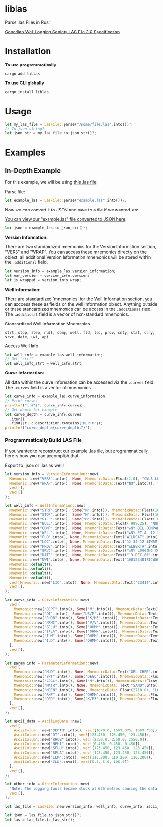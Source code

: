 # liblas 

Parse .las Files in Rust

[Canadian Well Logging Society LAS File 2.0 Specification](https://www.cwls.org/wp-content/uploads/2017/02/Las2_Update_Feb2017.pdf)

# Installation

**To use programmatically**

```bash
cargo add liblas
```

**To use CLI globally**

```bash
cargo install liblas
```

# Usage

```rust
let my_las_file = LasFile::parse("/some/file.las".into())?;
// To json string?
let json_str = my_las_file.to_json_str()?;
```

# Examples

## In-Depth Example

For this example, we will be using [this .las file](examples/from_readme/example.las):

Parse file:

```rust
let example_las = LasFile::parse("example.las".into())?;
```

Now we can convert it to JSON and save to a file if we wanted, etc..

[You can view our "example.las" file converted to JSON here](examples/from_readme/example.json).

```rust
let json = example_las.to_json_str()?;
```

**Version Information:**

There are two standardized mnemonics for the Version Information section, "VERS" and "WRAP". You can access these mnemonics directly on the object, all additional Version Information mnemonics will be stored within the `.additional` field.

```rust
let version_info = example_las.version_information;
let our_version = version_info.version;
let is_wrapped = version_info.wrap;
```

**Well Information:**

There are standardized 'mnemonics' for the Well Information section, you can acccess these as fields on the well information object. Anything outside of these standardized mnemonics can be access in the `.additional` field.  The `.additional` field is a vector of non-standard mnemonics.

Standardized Well Information Mnemonics

```
strt, stop, step, null, comp, well, fld, loc, prov, cnty, stat, ctry, srvc, date, uwi, api
```

Access Well Info

```rust
let well_info = example_las.well_information;
// Get 'strt'
let well_info_strt = well_info.strt;
```

**Curve Information:**

All data within the curve information can be accessed via the `.curves` field. The `.curves` field is a vector of mnemonics.

```rust
let curve_info = example_las.curve_information;
// Print curves
println!("{:#?}", curve_info.curves);
// Get depth for example
let curve_depth = curve_info.curves
  .iter()
  .find(|c| c.description.contains("DEPTH"));
println!("curve_depth={curve_depth:?}");
```

### Programmatically Build LAS File

If you wanted to reconstruct our example .las file, but programmatically, here is how you can accomplish that.

Export to .json or .las as well!

```rust
let version_info = VersionInformation::new(
  Mnemonic::new("VERS".into(), None, MnemonicData::Float(2.0), "CWLS LOG ASCII STANDARD -VERSION 2.0".into()),
  Mnemonic::new("WRAP".into(), None, MnemonicData::Text("NO".into()), "ONE LINE PER DEPTH STEP".into()),
  vec![],
  vec![]
);

let well_info = WellInformation::new(
  Mnemonic::new("STRT".into(), Some("M".into()), MnemonicData::Float(1670.0), "START DEPTH".into()),
  Mnemonic::new("STOP".into(), Some("M".into()), MnemonicData::Float(1669.7500), "STOP DEPTH".into()),
  Mnemonic::new("STEP".into(), Some("M".into()), MnemonicData::Float(-0.1250), "STEP".into()),
  Mnemonic::new("NULL".into(), None, MnemonicData::Float(-999.25), "NULL VALUE".into()),
  Mnemonic::new("COMP".into(), None, MnemonicData::Text("ANY OIL COMPANY INC.".into()), "COMPANY".into()),
  Mnemonic::new("WELL".into(), None, MnemonicData::Text("ANY ET AL 12-34-12-34".into()), "WELL".into()),
  Mnemonic::new("FLD".into(), None, MnemonicData::Text("WILDCAT".into()), "FIELD".into()),
  Mnemonic::new("LOC".into(), None, MnemonicData::Text("12-34-12-34W5M".into()), "LOCATION".into()),
  Mnemonic::new("PROV".into(), None, MnemonicData::Text("ALBERTA".into()), "PROVINCE".into()),
  Mnemonic::new("SRVC".into(), None, MnemonicData::Text("ANY LOGGING COMPANY INC.".into()), "SERVICE COMPANY".into()),
  Mnemonic::new("DATE".into(), None, MnemonicData::Text("13-DEC-86".into()), "LOG DATE".into()),
  Mnemonic::new("UWI".into(), None, MnemonicData::Text("100123401234W500".into()), "UNIQUE WELL ID".into()),
  Mnemonic::default(),
  Mnemonic::default(),
  Mnemonic::default(),
  Mnemonic::default(),
  vec![Mnemonic::new("LIC".into(), None, MnemonicData::Text("23412".into()), "ERCB LICENCE NUMB".into())],
  vec![],
);

let curve_info = CurveInformation::new(
  vec![
    Mnemonic::new("DEPT".into(), Some("M".into()), MnemonicData::Text("".into()), "1 DEPTH".into()),
    Mnemonic::new("DT".into(), Some("US/M".into()), MnemonicData::Text("60 520 32 00".into()), "2 SONIC TRANSIT TIME".into()),
    Mnemonic::new("RHOB".into(), Some("K/M3".into()), MnemonicData::Text("45 350 01 00".into()), "3 BULK DENSITY".into()),
    Mnemonic::new("NPHI".into(), Some("V/V".into()), MnemonicData::Text("42 890 00 00".into()), "4 NEUTRON POROSITY".into()),
    Mnemonic::new("SFLU".into(), Some("OHMM".into()), MnemonicData::Text("07 220 04 00".into()), "5 SHALLOW RESISTIVITY".into()),
    Mnemonic::new("SFLA".into(), Some("OHMM".into()), MnemonicData::Text("07 222 01 00".into()), "6 SHALLOW RESISTIVITY".into()),
    Mnemonic::new("ILM".into(), Some("OHMM".into()), MnemonicData::Text("07 120 44 00".into()), "7 MEDIUM RESISTIVITY".into()),
    Mnemonic::new("ILD".into(), Some("OHMM".into()), MnemonicData::Text("07 120 46 00".into()), "8 DEEP RESISTIVITY".into()),
  ],
  vec![],
);

let param_info = ParameterInformation::new(
  vec![
    Mnemonic::new("MUD".into(), None, MnemonicData::Text("GEL CHEM".into()), "MUD TYPE".into()),
    Mnemonic::new("BHT".into(), Some("DEGC".into()), MnemonicData::Float(35.5), "BOTTOM HOLE TEMPERATURE".into()),
    Mnemonic::new("CSGL".into(), Some("M".into()), MnemonicData::Float(124.6), "BASE OF CASING".into()),
    Mnemonic::new("MATR".into(), None, MnemonicData::Text("SAND".into()), "NEUTRON MATRIX".into()),
    Mnemonic::new("MDEN".into(), None, MnemonicData::Float(2710.0), "LOGGING MATRIX DENSITY".into()),
    Mnemonic::new("RMF".into(), Some("OHMM".into()), MnemonicData::Float(0.216), "MUD FILTRATE RESISTIVITY".into()),
    Mnemonic::new("DFD".into(), Some("K/M3".into()), MnemonicData::Float(1525.0), "DRILL FLUID DENSITY".into()),
  ],
  vec![],
);

let ascii_data = AsciiLogData::new(
  vec![
    AsciiColumn::new("DEPTH".into(), vec![1670.0, 1669.875, 1669.750]),
    AsciiColumn::new("DT".into(), vec![123.450, 123.450, 123.450]),
    AsciiColumn::new("RHOB".into(), vec![2550.0, 2550.0, 2550.0]),
    AsciiColumn::new("NPHI".into(), vec![0.450, 0.450, 0.450]),
    AsciiColumn::new("SFLU".into(), vec![123.450, 123.450, 123.450]),
    AsciiColumn::new("SFLA".into(), vec![123.450, 123.450, 123.450]),
    AsciiColumn::new("ILM".into(), vec![110.200, 110.200, 110.200]),
    AsciiColumn::new("ILD".into(), vec![5.6, 5.6, 105.6]),
  ],
  vec![],
);

let other_info = OtherInformation::new(
  "Note: The logging tools became stuck at 625 metres causing the data between 625 metres and 615 metres to be invalid.".into(),
  vec![],
);

let las_file = LasFile::new(version_info, well_info, curve_info, ascii_data, Some(other_info), Some(param_info));

let json = las_file.to_json_str()?;
let las = las_file.to_las_str();
```
